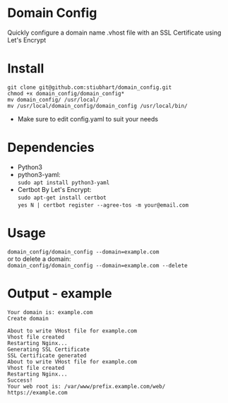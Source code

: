 # Domain Config
Quickly configure a domain name .vhost file with an SSL Certificate using Let's Encrypt

# Install
`git clone git@github.com:stiubhart/domain_config.git`  
`chmod +x domain_config/domain_config*`  
`mv domain_config/ /usr/local/`  
`mv /usr/local/domain_config/domain_config /usr/local/bin/`  
* Make sure to edit config.yaml to suit your needs

# Dependencies 
* Python3
* python3-yaml:  
`sudo apt install python3-yaml`
* Certbot By Let's Encrypt:  
`sudo apt-get install certbot`  
`yes N | certbot register --agree-tos -m your@email.com`

# Usage
`domain_config/domain_config --domain=example.com`<br>
or to delete a domain:<br>
`domain_config/domain_config --domain=example.com --delete`

# Output - example
`Your domain is: example.com`  
`Create domain`  
` `  
`About to write VHost file for example.com`  
`Vhost file created`  
`Restarting Nginx...`  
`Generating SSL Certificate`  
`SSL Certificate generated`  
`About to write VHost file for example.com`  
`Vhost file created`  
`Restarting Nginx...`  
`Success!`  
`Your web root is: /var/www/prefix.example.com/web/`  
`https://example.com`  
